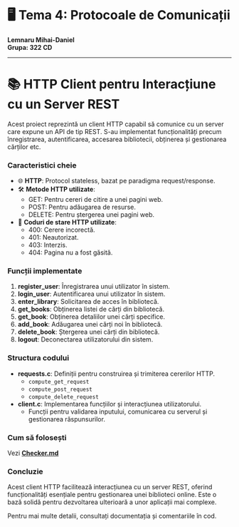 # 🖥️ Tema 4: Protocoale de Comunicații

**Lemnaru Mihai-Daniel**  
**Grupa: 322 CD**

---

# 📚 HTTP Client pentru Interacțiune cu un Server REST

Acest proiect reprezintă un client HTTP capabil să comunice cu un server care expune un API de tip REST. S-au implementat funcționalități precum înregistrarea, autentificarea, accesarea bibliotecii, obținerea și gestionarea cărților etc.

### Caracteristici cheie

- 🌐 **HTTP**: Protocol stateless, bazat pe paradigma request/response.
- 🛠️ **Metode HTTP utilizate**:
  - GET: Pentru cereri de citire a unei pagini web.
  - POST: Pentru adăugarea de resurse.
  - DELETE: Pentru ștergerea unei pagini web.
- 🚦 **Coduri de stare HTTP utilizate**:
  - 400: Cerere incorectă.
  - 401: Neautorizat.
  - 403: Interzis.
  - 404: Pagina nu a fost găsită.

### Funcții implementate

1. **register_user**: Înregistrarea unui utilizator în sistem.
2. **login_user**: Autentificarea unui utilizator în sistem.
3. **enter_library**: Solicitarea de acces în bibliotecă.
4. **get_books**: Obținerea listei de cărți din bibliotecă.
5. **get_book**: Obținerea detaliilor unei cărți specifice.
6. **add_book**: Adăugarea unei cărți noi în bibliotecă.
7. **delete_book**: Ștergerea unei cărți din bibliotecă.
8. **logout**: Deconectarea utilizatorului din sistem.

### Structura codului

- **requests.c**: Definiții pentru construirea și trimiterea cererilor HTTP.
  - `compute_get_request`
  - `compute_post_request`
  - `compute_delete_request`
- **client.c**: Implementarea funcțiilor și interacțiunea utilizatorului.
  - Funcții pentru validarea inputului, comunicarea cu serverul și gestionarea răspunsurilor.

### Cum să folosești

Vezi **[Checker.md](Checker.md)**

### Concluzie

Acest client HTTP facilitează interacțiunea cu un server REST, oferind funcționalități esențiale pentru gestionarea unei biblioteci online. Este o bază solidă pentru dezvoltarea ulterioară a unor aplicații mai complexe.

Pentru mai multe detalii, consultați documentația și comentariile în cod.


